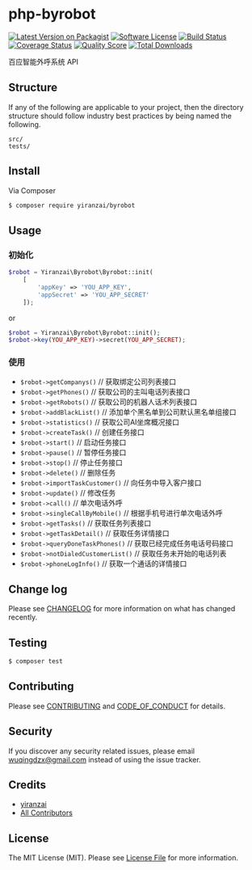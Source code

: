 # php-byrobot

[![Latest Version on Packagist][ico-version]][link-packagist]
[![Software License][ico-license]](LICENSE.md)
[![Build Status][ico-travis]][link-travis]
[![Coverage Status][ico-scrutinizer]][link-scrutinizer]
[![Quality Score][ico-code-quality]][link-code-quality]
[![Total Downloads][ico-downloads]][link-downloads]

百应智能外呼系统 API

## Structure

If any of the following are applicable to your project, then the directory structure should follow industry best practices by being named the following.

```
src/
tests/
```

## Install

Via Composer

```bash
$ composer require yiranzai/byrobot
```

## Usage

### 初始化

```php
$robot = Yiranzai\Byrobot\Byrobot::init(
    [
        'appKey' => 'YOU_APP_KEY',
        'appSecret' => 'YOU_APP_SECRET'
    ]);
```

or

```php
$robot = Yiranzai\Byrobot\Byrobot::init();
$robot->key(YOU_APP_KEY)->secret(YOU_APP_SECRET);
```

### 使用

- `$robot->getCompanys()` // 获取绑定公司列表接口
- `$robot->getPhones()` // 获取公司的主叫电话列表接口
- `$robot->getRobots()` // 获取公司的机器人话术列表接口
- `$robot->addBlackList()` // 添加单个黑名单到公司默认黑名单组接口
- `$robot->statistics()` // 获取公司AI坐席概况接口
- `$robot->createTask()` // 创建任务接口
- `$robot->start()` // 启动任务接口
- `$robot->pause()` // 暂停任务接口
- `$robot->stop()` // 停止任务接口
- `$robot->delete()` // 删除任务
- `$robot->importTaskCustomer()` // 向任务中导入客户接口
- `$robot->update()` // 修改任务
- `$robot->call()` // 单次电话外呼
- `$robot->singleCallByMobile()` // 根据手机号进行单次电话外呼
- `$robot->getTasks()` // 获取任务列表接口
- `$robot->getTaskDetail()` // 获取任务详情接口
- `$robot->queryDoneTaskPhones()` // 获取已经完成任务电话号码接口
- `$robot->notDialedCustomerList()` // 获取任务未开始的电话列表
- `$robot->phoneLogInfo()` // 获取一个通话的详情接口

## Change log

Please see [CHANGELOG](CHANGELOG.md) for more information on what has changed recently.

## Testing

```bash
$ composer test
```

## Contributing

Please see [CONTRIBUTING](CONTRIBUTING.md) and [CODE_OF_CONDUCT](CODE_OF_CONDUCT.md) for details.

## Security

If you discover any security related issues, please email wuqingdzx@gmail.com instead of using the issue tracker.

## Credits

-   [yiranzai][link-author]
-   [All Contributors][link-contributors]

## License

The MIT License (MIT). Please see [License File](LICENSE.md) for more information.

[ico-version]: https://img.shields.io/packagist/v/yiranzai/byrobot.svg?style=flat-square
[ico-license]: https://img.shields.io/badge/license-MIT-brightgreen.svg?style=flat-square
[ico-travis]: https://img.shields.io/travis/yiranzai/php-byrobot/master.svg?style=flat-square
[ico-scrutinizer]: https://img.shields.io/scrutinizer/coverage/g/yiranzai/php-byrobot.svg?style=flat-square
[ico-code-quality]: https://img.shields.io/scrutinizer/g/yiranzai/php-byrobot.svg?style=flat-square
[ico-downloads]: https://img.shields.io/packagist/dt/yiranzai/byrobot.svg?style=flat-square
[link-packagist]: https://packagist.org/packages/yiranzai/byrobot
[link-travis]: https://travis-ci.org/yiranzai/php-byrobot
[link-scrutinizer]: https://scrutinizer-ci.com/g/yiranzai/php-byrobot/code-structure
[link-code-quality]: https://scrutinizer-ci.com/g/yiranzai/php-byrobot
[link-downloads]: https://packagist.org/packages/yiranzai/byrobot
[link-author]: https://github.com/yiranzai
[link-contributors]: ../../contributors

